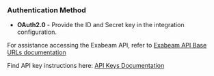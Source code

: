 ### Authentication Method
 - **OAuth2.0** - Provide the ID and Secret key in the integration configuration.


For assistance accessing the Exabeam API, refer to [Exabeam API Base URLs documentation](https://developers.exabeam.com/exabeam/docs/exabeam-api-base-urls)

Find API key instructions here: [API Keys Documentation](https://developers.exabeam.com/exabeam/docs/api-keys)

